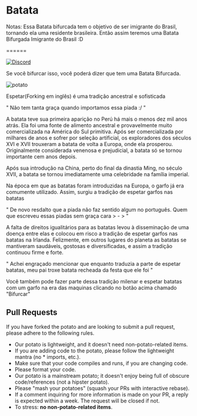 Batata
======

Notas:
 Essa Batata bifurcada tem o objetivo de ser imigrante do Brasil, tornando ela uma residente brasileira. Então assim teremos uma Batata Bifurgada Imigrante do Brasil :D

======

[![Discord](https://i.imgur.com/HLPoNnY.png)](https://discord.gg/5hBDT2P)

Se você bifurcar isso, você poderá dizer que tem uma Batata Bifurcada. 

![potato](http://i.imgur.com/dRnvRZZ.jpg)

Espetar(Forking em inglês) é uma tradição ancestral e sofisticada

" Não tem tanta graça quando importamos essa piada :/ "



A batata teve sua primeira aparição no Perú há mais o menos dez mil anos atrás. Ela foi uma fonte de alimento ancestral e provavelmente muito comercializada na América do Sul primitiva. Após ser comercializada por milhares de anos e sofrer por seleção artificial, os exploradores dos séculos XVI e XVII trouxeram a batata de volta a Europa, onde ela prosperou. Originalmente considerada venenosa e prejudicial, a batata só se tornou importante cem anos depois.

Após sua introdução na China, perto do final da dinastia Ming, no século XVII, a batata se tornou imediatamente uma celebridade na família imperial.

Na época em que as batatas foram introduzidas na Europa, o garfo já era comumente utilizado. Assim, surgiu a tradição de espetar garfos nas batatas

" De novo resdalto que a piada não faz sentido algum no português. Quem que escreveu essas piadas sem graça cara > - > "



A falta de direitos igualitários para as batatas levou à disseminação de uma doença entre elas e colocou em risco a tradição de espetar garfos nas batatas na Irlanda. Felizmente, em outros lugares do planeta as batatas se mantiveram saudáveis, gostosas e diversificadas, e assim a tradição continuou firme e forte.

" Achei engraçado mencionar que enquanto traduzia a parte de espetar batatas, meu pai troxe batata recheada da festa que ele foi "


Você também pode fazer parte dessa tradição milenar e espetar batatas com um garfo na era das maquinas clicando no botão acima chamado "Bifurcar"

Pull Requests
-------------

If you have forked the potato and are looking to submit a pull request, please adhere to the following rules.

- Our potato is lightweight, and it doesn't need non-potato-related items.
- If you are adding code to the potato, please follow the lightweight mantra (no * imports, etc.).
- Make sure that your code compiles and runs, if you are changing code.
- Please format your code.
- Our potato is a mainstream potato; it doesn't enjoy being full of obscure code/references (not a hipster potato).
- Please "mash your potatoes" (squash your PRs with interactive rebase).
- If a comment inquiring for more information is made on your PR, a reply is expected within a week. The request will be closed if not.
- To stress: **no non-potato-related items**.
